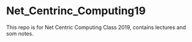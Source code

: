 # Net_Centrinc_Computing19
This repo is for Net Centric Computing Class 2019, contains lectures and som notes.
